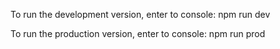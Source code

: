 To run the development version, enter to console:
npm run dev

To run the production version, enter to console:
npm run prod